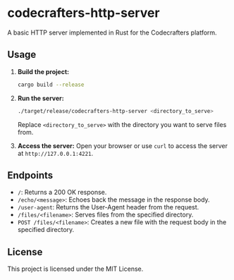 # codecrafters-http-server

A basic HTTP server implemented in Rust for the Codecrafters platform.

## Usage

1.  **Build the project:**
    ```bash
    cargo build --release
    ```

2.  **Run the server:**
    ```bash
    ./target/release/codecrafters-http-server <directory_to_serve>
    ```
    Replace `<directory_to_serve>` with the directory you want to serve files from.

3.  **Access the server:**
    Open your browser or use `curl` to access the server at `http://127.0.0.1:4221`.

## Endpoints

*   `/`: Returns a 200 OK response.
*   `/echo/<message>`: Echoes back the message in the response body.
*   `/user-agent`: Returns the User-Agent header from the request.
*   `/files/<filename>`: Serves files from the specified directory.
*   `POST /files/<filename>`: Creates a new file with the request body in the specified directory.

## License

This project is licensed under the MIT License.